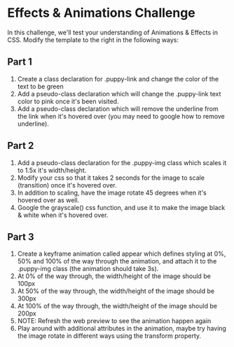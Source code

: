 # Effects & Animations Challenge

In this challenge, we'll test your understanding of Animations & Effects in CSS. Modify the template to the right in the following ways:

## Part 1

1. Create a class declaration for .puppy-link and change the color of the text to be green 
2. Add a pseudo-class declaration which will change the .puppy-link text color to pink once it's been visited.
3. Add a pseudo-class declaration which will remove the underline from the link when it's hovered over (you may need to google how to remove underline).

## Part 2

1. Add a pseudo-class declaration for the .puppy-img class which scales it to 1.5x it's width/height.
2. Modify your css so that it takes 2 seconds for the image to scale (transition) once it's hovered over.
3. In addition to scaling, have the image rotate 45 degrees when it's hovered over as well.
4. Google the grayscale() css function, and use it to make the image black & white when it's hovered over.

## Part 3

1. Create a keyframe animation called appear which defines styling at 0%, 50% and 100% of the way through the animation, and attach it to the .puppy-img class (the animation should take 3s).
  1. At 0% of the way through, the width/height of the image should be 100px
  2. At 50% of the way through, the width/height of the image should be 300px
  3. At 100% of the way through, the width/height of the image should be 200px
  4. NOTE: Refresh the web preview to see the animation happen again
2. Play around with additional attributes in the animation, maybe try having the image rotate in different ways using the transform property.
